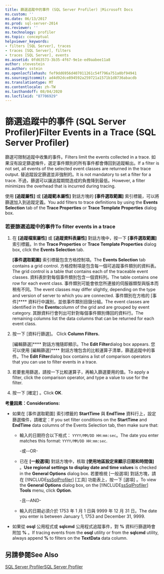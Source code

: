 ```yaml
---
title: 篩選追蹤中的事件 (SQL Server Profiler) |Microsoft Docs
ms.custom: ''
ms.date: 06/13/2017
ms.prod: sql-server-2014
ms.reviewer: ''
ms.technology: profiler
ms.topic: conceptual
helpviewer_keywords:
- filters [SQL Server], traces
- traces [SQL Server], filters
- traces [SQL Server], events
ms.assetid: 0fd63573-3b35-4f67-9e1e-ed9aabee11a8
author: stevestein
ms.author: sstein
ms.openlocfilehash: fef9dd6956d407011261c54f796a751a0bf94941
ms.sourcegitcommit: ad4d92dce894592a259721a1571b1d8736abacdb
ms.translationtype: MT
ms.contentlocale: zh-TW
ms.lasthandoff: 08/04/2020
ms.locfileid: "87706929"
---
```

# <a name="filter-events-in-a-trace-sql-server-profiler"></a><span data-ttu-id="b7e0e-102">篩選追蹤中的事件 (SQL Server Profiler)</span><span class="sxs-lookup"><span data-stu-id="b7e0e-102">Filter Events in a Trace (SQL Server Profiler)</span></span>
  <span data-ttu-id="b7e0e-103">篩選可限制追蹤中收集的事件。</span><span class="sxs-lookup"><span data-stu-id="b7e0e-103">Filters limit the events collected in a trace.</span></span> <span data-ttu-id="b7e0e-104">如果沒有設定篩選條件，選定事件類別的所有事件都會傳回到追蹤輸出。</span><span class="sxs-lookup"><span data-stu-id="b7e0e-104">If a filter is not set, all events of the selected event classes are returned in the trace output.</span></span> <span data-ttu-id="b7e0e-105">替追蹤設定篩選並非強制的。</span><span class="sxs-lookup"><span data-stu-id="b7e0e-105">It is not mandatory to set a filter for a trace.</span></span> <span data-ttu-id="b7e0e-106">不過，篩選可以讓追蹤期間造成的負擔降到最低。</span><span class="sxs-lookup"><span data-stu-id="b7e0e-106">However, a filter minimizes the overhead that is incurred during tracing.</span></span>  
  
 <span data-ttu-id="b7e0e-107">使用 **[追蹤屬性]** 或 **[追蹤範本屬性]** 對話方塊的 **[事件選取範圍]** 索引標籤，可以將篩選加入到追蹤定義。</span><span class="sxs-lookup"><span data-stu-id="b7e0e-107">You add filters to trace definitions by using the **Events Selection** tab of the **Trace Properties** or **Trace Template Properties** dialog box.</span></span>  
  
### <a name="to-filter-events-in-a-trace"></a><span data-ttu-id="b7e0e-108">若要篩選追蹤中的事件</span><span class="sxs-lookup"><span data-stu-id="b7e0e-108">To filter events in a trace</span></span>  
  
1.  <span data-ttu-id="b7e0e-109">在 **[追蹤檔案屬性]** 或 **[追蹤資料表屬性]** 對話方塊中，按一下 **[事件選取範圍]** 索引標籤。</span><span class="sxs-lookup"><span data-stu-id="b7e0e-109">In the **Trace Properties** or **Trace Template Properties** dialog box, click the **Events Selection** tab.</span></span>  
  
     <span data-ttu-id="b7e0e-110">**[事件選取範圍]** 索引標籤包含方格控制項。</span><span class="sxs-lookup"><span data-stu-id="b7e0e-110">The **Events Selection** tab contains a grid control.</span></span> <span data-ttu-id="b7e0e-111">方格控制項是包含每一個可追蹤事件類別的資料表。</span><span class="sxs-lookup"><span data-stu-id="b7e0e-111">The grid control is a table that contains each of the traceable event classes.</span></span> <span data-ttu-id="b7e0e-112">資料表針對每個事件類別包含一個資料列。</span><span class="sxs-lookup"><span data-stu-id="b7e0e-112">The table contains one row for each event class.</span></span> <span data-ttu-id="b7e0e-113">事件類別可能會依您所連接的伺服器類型與版本而稍有不同。</span><span class="sxs-lookup"><span data-stu-id="b7e0e-113">The event classes may differ slightly, depending on the type and version of server to which you are connected.</span></span> <span data-ttu-id="b7e0e-114">事件類別在方格的 [事件]\*\*\*\* 資料行中識別，並依事件類別目錄分組。</span><span class="sxs-lookup"><span data-stu-id="b7e0e-114">The event classes are identified in the **Events**column of the grid and are grouped by event category.</span></span> <span data-ttu-id="b7e0e-115">其餘資料行會列出可針對每個事件類別傳回的資料行。</span><span class="sxs-lookup"><span data-stu-id="b7e0e-115">The remaining columns list the data columns that can be returned for each event class.</span></span>  
  
2.  <span data-ttu-id="b7e0e-116">按一下 [資料行篩選]。 </span><span class="sxs-lookup"><span data-stu-id="b7e0e-116">Click **Column Filters.**</span></span>  
  
     <span data-ttu-id="b7e0e-117">[編輯篩選]\*\*\*\* 對話方塊隨即顯示。</span><span class="sxs-lookup"><span data-stu-id="b7e0e-117">The **Edit Filter**dialog box appears.</span></span> <span data-ttu-id="b7e0e-118">您可以使用 [編輯篩選]\*\*\*\* 對話方塊包含的比較運算子清單，篩選追蹤中的事件。</span><span class="sxs-lookup"><span data-stu-id="b7e0e-118">The **Edit Filter**dialog box contains a list of comparison operators that you can use to filter events in a trace.</span></span>  
  
3.  <span data-ttu-id="b7e0e-119">若要套用篩選，請按一下比較運算子，再輸入篩選要用的值。</span><span class="sxs-lookup"><span data-stu-id="b7e0e-119">To apply a filter, click the comparison operator, and type a value to use for the filter.</span></span>  
  
4.  <span data-ttu-id="b7e0e-120">按一下 [確定]  。</span><span class="sxs-lookup"><span data-stu-id="b7e0e-120">Click **OK**.</span></span>  
  
 <span data-ttu-id="b7e0e-121">**考量因素：**</span><span class="sxs-lookup"><span data-stu-id="b7e0e-121">**Considerations:**</span></span>  
  
-   <span data-ttu-id="b7e0e-122">如果在 [事件選取範圍] 索引標籤的 **StartTime** 與 **EndTime** 資料行上，設定篩選條件，請確定：</span><span class="sxs-lookup"><span data-stu-id="b7e0e-122">If you set filter conditions on the **StartTime** and **EndTime** data columns of the Events Selection tab, then make sure that:</span></span>  
  
    -   <span data-ttu-id="b7e0e-123">輸入的日期符合以下格式： `YYYY/MM/DD HH:mm:sec`。</span><span class="sxs-lookup"><span data-stu-id="b7e0e-123">The date you enter matches this format: `YYYY/MM/DD HH:mm:sec`.</span></span>  
  
         <span data-ttu-id="b7e0e-124">-或-</span><span class="sxs-lookup"><span data-stu-id="b7e0e-124">-OR-</span></span>  
  
    -   <span data-ttu-id="b7e0e-125">已在 **[一般選項]** 對話方塊中，核取 **[使用地區設定來顯示日期和時間值]** 。</span><span class="sxs-lookup"><span data-stu-id="b7e0e-125">**Use regional settings to display date and time values** is checked in the **General Options** dialog box.</span></span> <span data-ttu-id="b7e0e-126">若要檢視 [一般選項]  對話方塊，請在 [!INCLUDE[ssSqlProfiler](../../includes/sssqlprofiler-md.md)] [工具]  功能表上，按一下 [選項]  。</span><span class="sxs-lookup"><span data-stu-id="b7e0e-126">To view the **General Options** dialog box, on the [!INCLUDE[ssSqlProfiler](../../includes/sssqlprofiler-md.md)] **Tools** menu, click **Option**.</span></span>  
  
         <span data-ttu-id="b7e0e-127">-且-</span><span class="sxs-lookup"><span data-stu-id="b7e0e-127">-AND-</span></span>  
  
    -   <span data-ttu-id="b7e0e-128">輸入的日期必須介於 1753 年 1 月 1 日與 9999 年 12 月 31 日。</span><span class="sxs-lookup"><span data-stu-id="b7e0e-128">The date you enter is between January 1, 1753 and December 31, 9999.</span></span>  
  
-   <span data-ttu-id="b7e0e-129">如果從 **osql** 公用程式或 **sqlcmd** 公用程式追蹤事件，對 **%** 資料行篩選時會附加 **%** 。</span><span class="sxs-lookup"><span data-stu-id="b7e0e-129">If tracing events from the **osql** utility or from the **sqlcmd** utility, always append **%** to filters on the **TextData** data column.</span></span>  
  
## <a name="see-also"></a><span data-ttu-id="b7e0e-130">另請參閱</span><span class="sxs-lookup"><span data-stu-id="b7e0e-130">See Also</span></span>  
 [<span data-ttu-id="b7e0e-131">SQL Server Profiler</span><span class="sxs-lookup"><span data-stu-id="b7e0e-131">SQL Server Profiler</span></span>](sql-server-profiler.md)  
  
  
